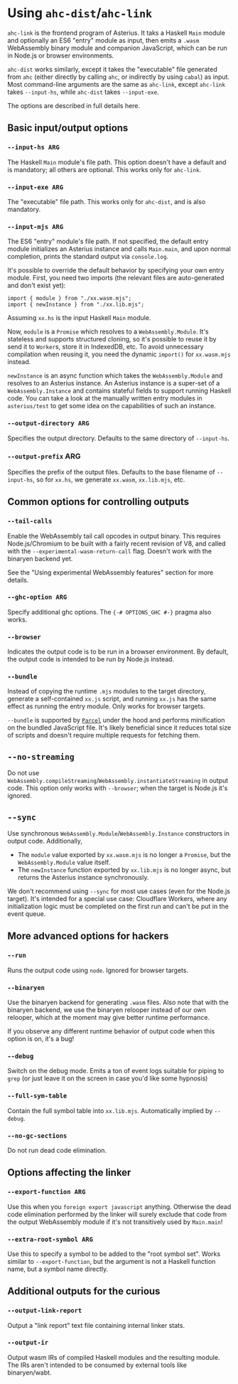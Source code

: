 # Using `ahc-dist`/`ahc-link`

`ahc-link` is the frontend program of Asterius. It taks a Haskell `Main` module and optionally an ES6 "entry" module as input, then emits a `.wasm` WebAssembly binary module and companion JavaScript, which can be run in Node.js or browser environments.

`ahc-dist` works similarly, except it takes the "executable" file generated from `ahc` (either directly by calling `ahc`, or indirectly by using `cabal`) as input. Most command-line arguments are the same as `ahc-link`, except `ahc-link` takes `--input-hs`, while `ahc-dist` takes `--input-exe`.

The options are described in full details here.

## Basic input/output options

### `--input-hs ARG`

The Haskell `Main` module's file path. This option doesn't have a default and is mandatory; all others are optional. This works only for `ahc-link`.

### `--input-exe ARG`

The "executable" file path. This works only for `ahc-dist`, and is also mandatory.

### `--input-mjs ARG`

The ES6 "entry" module's file path. If not specified, the default entry module initializes an Asterius instance and calls `Main.main`, and upon normal completion, prints the standard output via `console.log`.

It's possible to override the default behavior by specifying your own entry module. First, you need two imports (the relevant files are auto-generated and don't exist yet):

```
import { module } from "./xx.wasm.mjs";
import { newInstance } from "./xx.lib.mjs";
```

Assuming `xx.hs` is the input Haskell `Main` module.

Now, `module` is a `Promise` which resolves to a `WebAssembly.Module`. It's stateless and supports structured cloning, so it's possible to reuse it by send it to `Worker`s, store it in IndexedDB, etc. To avoid unnecessary compilation when reusing it, you need the dynamic `import()` for `xx.wasm.mjs` instead.

`newInstance` is an async function which takes the `WebAssembly.Module` and resolves to an Asterius instance. An Asterius instance is a super-set of a `WebAssembly.Instance` and contains stateful fields to support running Haskell code. You can take a look at the manually written entry modules in `asterius/test` to get some idea on the capabilities of such an instance.

### `--output-directory ARG`

Specifies the output directory. Defaults to the same directory of `--input-hs`.

### `--output-prefix` ARG

Specifies the prefix of the output files. Defaults to the base filename of `--input-hs`, so for `xx.hs`, we generate `xx.wasm`, `xx.lib.mjs`, etc.

## Common options for controlling outputs

### `--tail-calls`

Enable the WebAssembly tail call opcodes in output binary. This requires Node.js/Chromium to be built with a fairly recent revision of V8, and called with the `--experimental-wasm-return-call` flag. Doesn't work with the binaryen backend yet.

See the "Using experimental WebAssembly features" section for more details.

### `--ghc-option ARG`

Specify additional ghc options. The `{-# OPTIONS_GHC #-}` pragma also works.

### `--browser`

Indicates the output code is to be run in a browser environment. By default, the output code is intended to be run by Node.js instead.

### `--bundle`

Instead of copying the runtime `.mjs` modules to the target directory, generate a self-contained `xx.js` script, and running `xx.js` has the same effect as running the entry module. Only works for browser targets.

`--bundle` is supported by [`Parcel`](https://parceljs.org/) under the hood and performs minification on the bundled JavaScript file. It's likely beneficial since it reduces total size of scripts and doesn't require multiple requests for fetching them.

## `--no-streaming`

Do not use `WebAssembly.compileStreaming`/`WebAssembly.instantiateStreaming` in output code. This option only works with `--browser`; when the target is Node.js it's ignored.

## `--sync`

Use synchronous `WebAssembly.Module`/`WebAssembly.Instance` constructors in output code. Additionally,

* The `module` value exported by `xx.wasm.mjs` is no longer a `Promise`, but the `WebAssembly.Module` value itself.
* The `newInstance` function exported by `xx.lib.mjs` is no longer async, but returns the Asterius instance synchronously.

We don't recommend using `--sync` for most use cases (even for the Node.js target). It's intended for a special use case: Cloudflare Workers, where any initialization logic must be completed on the first run and can't be put in the event queue.

## More advanced options for hackers

### `--run`

Runs the output code using `node`. Ignored for browser targets.

### `--binaryen`

Use the binaryen backend for generating `.wasm` files. Also note that with the binaryen backend, we use the binaryen relooper instead of our own relooper, which at the moment may give better runtime performance.

If you observe any different runtime behavior of output code when this option is on, it's a bug!

### `--debug`

Switch on the debug mode. Emits a ton of event logs suitable for piping to `grep` (or just leave it on the screen in case you'd like some hypnosis)

### `--full-sym-table`

Contain the full symbol table into `xx.lib.mjs`. Automatically implied by `--debug`.

### `--no-gc-sections`

Do not run dead code elimination.

## Options affecting the linker

### `--export-function ARG`

Use this when you `foreign export javascript` anything. Otherwise the dead code elimination performed by the linker will surely exclude that code from the output WebAssembly module if it's not transitively used by `Main.main`!

### `--extra-root-symbol ARG`

Use this to specify a symbol to be added to the "root symbol set". Works similar to `--export-function`, but the argument is not a Haskell function name, but a symbol name directly.

## Additional outputs for the curious

### `--output-link-report`

Output a "link report" text file containing internal linker stats.

### `--output-ir`

Output wasm IRs of compiled Haskell modules and the resulting module. The IRs aren't intended to be consumed by external tools like binaryen/wabt.
